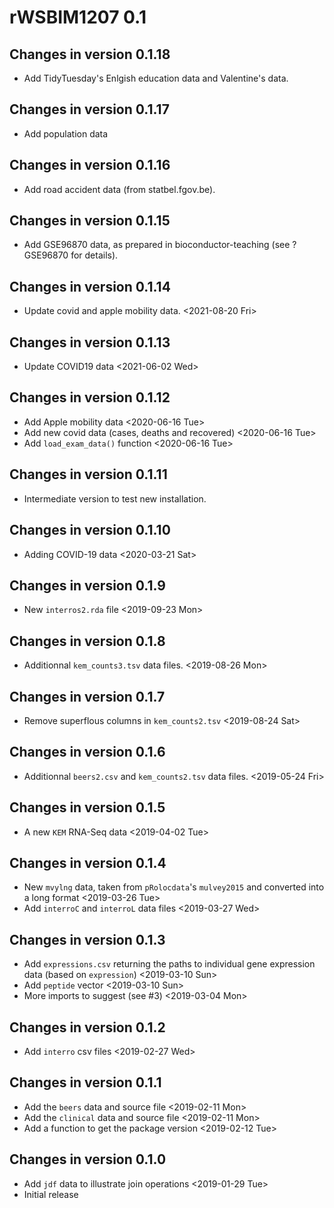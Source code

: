 # rWSBIM1207 0.1

## Changes in version 0.1.18

- Add TidyTuesday's Enlgish education data and Valentine's data.

## Changes in version 0.1.17

- Add population data

## Changes in version 0.1.16

- Add road accident data (from statbel.fgov.be).

## Changes in version 0.1.15

- Add GSE96870 data, as prepared in bioconductor-teaching (see
  ?GSE96870 for details).

## Changes in version 0.1.14

- Update covid and apple mobility data. <2021-08-20 Fri>

## Changes in version 0.1.13

- Update COVID19 data <2021-06-02 Wed>

## Changes in version 0.1.12
- Add Apple mobility data <2020-06-16 Tue>
- Add new covid data (cases, deaths and recovered) <2020-06-16 Tue>
- Add `load_exam_data()` function <2020-06-16 Tue>

## Changes in version 0.1.11
- Intermediate version to test new installation.

## Changes in version 0.1.10
- Adding COVID-19 data <2020-03-21 Sat>

## Changes in version 0.1.9
- New `interros2.rda` file <2019-09-23 Mon>

## Changes in version 0.1.8
- Additionnal `kem_counts3.tsv` data files. <2019-08-26 Mon>

## Changes in version 0.1.7
- Remove superflous columns in `kem_counts2.tsv` <2019-08-24 Sat>

## Changes in version 0.1.6
- Additionnal `beers2.csv` and `kem_counts2.tsv` data
  files. <2019-05-24 Fri>

## Changes in version 0.1.5
- A new `KEM` RNA-Seq data <2019-04-02 Tue>

## Changes in version 0.1.4
- New `mvylng` data, taken from `pRolocdata`'s `mulvey2015` and
  converted into a long format <2019-03-26 Tue>
- Add `interroC` and `interroL` data files <2019-03-27 Wed>

## Changes in version 0.1.3
- Add `expressions.csv` returning the paths to individual gene
  expression data (based on `expression`) <2019-03-10 Sun>
- Add `peptide` vector <2019-03-10 Sun>
- More imports to suggest (see #3) <2019-03-04 Mon>

## Changes in version 0.1.2
- Add `interro` csv files <2019-02-27 Wed>

## Changes in version 0.1.1
- Add the `beers` data and source file <2019-02-11 Mon>
- Add the `clinical` data and source file <2019-02-11 Mon>
- Add a function to get the package version <2019-02-12 Tue>

## Changes in version 0.1.0

- Add `jdf` data to illustrate join operations <2019-01-29 Tue>
- Initial release
